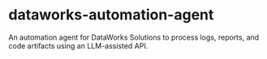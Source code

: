 # dataworks-automation-agent
An automation agent for DataWorks Solutions to process logs, reports, and code artifacts using an LLM-assisted API.
